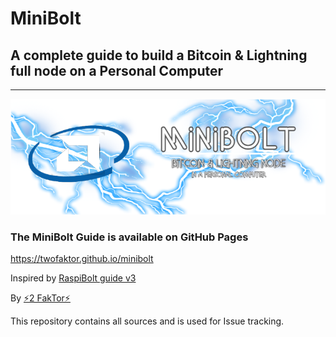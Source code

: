 # MiniBolt

## A complete guide to build a Bitcoin & Lightning full node on a Personal Computer

---

![MiniBolt Logo](images/minibolt-logo-home-small.png)

### The MiniBolt Guide is available on GitHub Pages

https://twofaktor.github.io/minibolt

Inspired by [RaspiBolt guide v3](https://github.com/raspibolt/raspibolt)

By [⚡2 FakTor⚡](https://twitter.com/twofaktor)

This repository contains all sources and is used for Issue tracking.
